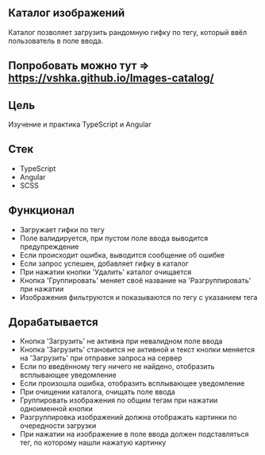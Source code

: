 ## Каталог изображений
Каталог позволяет загрузить рандомную гифку по тегу, который ввёл пользователь в поле ввода.

## Попробовать можно тут => https://vshka.github.io/Images-catalog/

## Цель
Изучение и практика TypeScript и Angular

## Стек
- TypeScript
- Angular
- SCSS

## Функционал 
- Загружает гифки по тегу
- Поле валидируется, при пустом поле ввода выводится предупреждение
- Если происходит ошибка, выводится сообщение об ошибке
- Если запрос успешен, добавляет гифку в каталог
- При нажатии кнопки 'Удалить' каталог очищается
- Кнопка 'Группировать' меняет своё название на 'Разгруппировать' при нажатии
- Изображения фильтруются и показываются по тегу с указанием тега

## Дорабатывается
- Кнопка 'Загрузить' не активна при невалидном поле ввода
- Кнопка 'Загрузить' становится не активной и текст кнопки меняется на 'Загрузить' при отправке запроса на сервер
- Если по введённому тегу ничего не найдено, отобразить всплывающее уведомление
- Если произошла ошибка, отобразить всплывающее уведомление
- При очищении каталога, очищать поле ввода
- Группировать изображения по общим тегам при нажатии одноименной кнопки
- Разгруппировка изображений должна отображать картинки по очередности загрузки
- При нажатии на изображение в поле ввода должен подставляться тег, по которому нашли нажатую картинку

